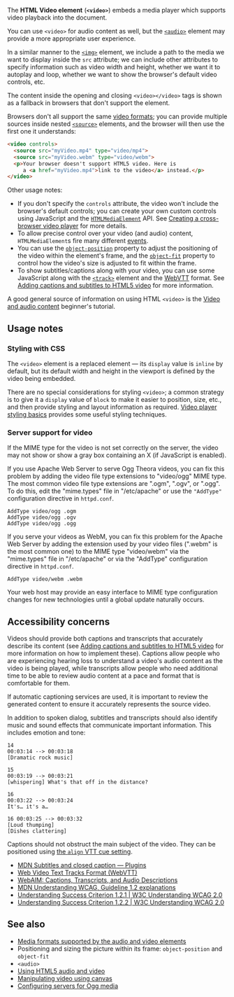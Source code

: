 <!-- <short-description> -->
The **HTML Video element** (**`<video>`**) embeds a media player which
supports video playback into the document.
<!-- </short-description> -->

<!-- <overview> -->
You can use `<video>` for audio content as well, but the [`<audio>`](https://developer.mozilla.org/en-US/docs/Web/HTML/Element/audio)
element may provide a more appropriate user experience.

In a similar manner to the [`<img>`](https://developer.mozilla.org/en-US/docs/Web/HTML/Element/img) element, we include a path to the media we want to display inside the `src` attribute; we can
include other attributes to specify information such as video width and
height, whether we want it to autoplay and loop, whether we want to show
the browser's default video controls, etc.

The content inside the opening and closing `<video></video>` tags is
shown as a fallback in browsers that don't support the element.

Browsers don't all support the same [video
formats](https://developer.mozilla.org/en-US/docs/Web/HTML/Supported_media_formats); you can provide
multiple sources inside nested [`<source>`](https://developer.mozilla.org/en-US/docs/Web/HTML/Element/source) elements, and
the browser will then use the first one it understands:

```html
<video controls>
  <source src="myVideo.mp4" type="video/mp4">
  <source src="myVideo.webm" type="video/webm">
  <p>Your browser doesn't support HTML5 video. Here is
     a <a href="myVideo.mp4">link to the video</a> instead.</p>
</video>
```

Other usage notes:

- If you don't specify the `controls` attribute, the video won't
  include the browser's default controls; you can create your own
  custom controls using JavaScript and the
  [`HTMLMediaElement`](https://developer.mozilla.org/en-US/docs/Web/API/HTMLMediaElement) API. See [Creating a cross-browser video player](https://developer.mozilla.org/en-US/docs/Web/Apps/Fundamentals/Audio_and_video_delivery/cross_browser_video_player) for more details.
- To allow precise control over your video (and audio) content,
  `HTMLMediaElement`s fire many different
  [events](https://developer.mozilla.org/en-US/docs/Web/Guide/Events/Media_events).
- You can use the [`object-position`](https://developer.mozilla.org/en-US/docs/Web/CSS/object-position) property to adjust
  the positioning of the video within the element's frame, and the
  [`object-fit`](https://developer.mozilla.org/en-US/docs/Web/CSS/object-fit) property to control how the video's size
  is adjusted to fit within the frame.
- To show subtitles/captions along with your video, you can use some
  JavaScript along with the [`<track>`](https://developer.mozilla.org/en-US/docs/Web/HTML/Element/track) element and the
  [WebVTT](https://developer.mozilla.org/en-US/docs/Web/API/WebVTT_API) format. See [Adding
  captions and subtitles to HTML5
  video](https://developer.mozilla.org/en-US/docs/Web/Apps/Fundamentals/Audio_and_video_delivery/Adding_captions_and_subtitles_to_HTML5_video)
  for more information.

A good general source of information on using HTML `<video>` is the
[Video and audio
content](https://developer.mozilla.org/en-US/docs/Learn/HTML/Multimedia_and_embedding/Video_and_audio_content)
beginner's tutorial.
<!-- </overview> -->

<!-- <usage-notes> -->
Usage notes
-----------

### Styling with CSS

The `<video>` element is a replaced element — its `display`
value is `inline` by default, but its default width and height in the
viewport is defined by the video being embedded.

There are no special considerations for styling `<video>`; a common
strategy is to give it a `display` value of `block` to make it easier to
position, size, etc., and then provide styling and layout information as
required. [Video player styling
basics](https://developer.mozilla.org/en-US/docs/Web/Apps/Fundamentals/Audio_and_video_delivery/Video_player_styling_basics)
provides some useful styling techniques.

### Server support for video

If the MIME type for the video is not set correctly on the server, the
video may not show or show a gray box containing an X (if JavaScript is
enabled).

If you use Apache Web Server to serve Ogg Theora videos, you can fix
this problem by adding the video file type extensions to "video/ogg"
MIME type. The most common video file type extensions are ".ogm",
".ogv", or ".ogg". To do this, edit the "mime.types" file in
"/etc/apache" or use the `"AddType"` configuration directive in
`httpd.conf`.

```
AddType video/ogg .ogm
AddType video/ogg .ogv
AddType video/ogg .ogg
```

If you serve your videos as WebM, you can fix this problem for the
Apache Web Server by adding the extension used by your video files
(".webm" is the most common one) to the MIME type "video/webm" via the
"mime.types" file in "/etc/apache" or via the "AddType" configuration
directive in `httpd.conf`.

```
AddType video/webm .webm
```

Your web host may provide an easy interface to MIME type configuration
changes for new technologies until a global update naturally occurs.
<!-- </usage-notes> -->

<!-- <accessibility-concerns> -->
Accessibility concerns
----------------------

Videos should provide both captions and transcripts that accurately
describe its content (see [Adding captions and subtitles to HTML5
video](https://developer.mozilla.org/en-US/docs/Web/Apps/Fundamentals/Audio_and_video_delivery/Adding_captions_and_subtitles_to_HTML5_video)
for more information on how to implement these). Captions allow people
who are experiencing hearing loss to understand a video's audio content
as the video is being played, while transcripts allow people who need
additional time to be able to review audio content at a pace and format
that is comfortable for them.

If automatic captioning services are used, it is important to review the
generated content to ensure it accurately represents the source video.

In addition to spoken dialog, subtitles and transcripts should also
identify music and sound effects that communicate important information.
This includes emotion and tone:

```
14
00:03:14 --> 00:03:18
[Dramatic rock music]

15
00:03:19 --> 00:03:21
[whispering] What's that off in the distance?

16
00:03:22 --> 00:03:24
It's… it's a…

16 00:03:25 --> 00:03:32
[Loud thumping]
[Dishes clattering]
```

Captions should not obstruct the main subject of the video. They can be
positioned using [the `align` VTT cue
setting](https://developer.mozilla.org/en-US/docs/Web/API/WebVTT_API#Cue_settings).

- [MDN Subtitles and closed caption —
  Plugins](https://developer.mozilla.org/en-US/docs/Plugins/Flash_to_HTML5/Video/Subtitles_captions)
- [Web Video Text Tracks Format
  (WebVTT)](https://developer.mozilla.org/en-US/docs/Web/API/WebVTT_API)
- [WebAIM: Captions, Transcripts, and Audio
  Descriptions](https://webaim.org/techniques/captions/)
- [MDN Understanding WCAG, Guideline 1.2
  explanations](https://developer.mozilla.org/en-US/docs/Web/Accessibility/Understanding_WCAG/Perceivable#Guideline_1.2_—_Providing_text_alternatives_for_time-based_media)
- [Understanding Success Criterion 1.2.1 | W3C Understanding WCAG
  2.0](https://www.w3.org/TR/UNDERSTANDING-WCAG20/media-equiv-av-only-alt.html)
- [Understanding Success Criterion 1.2.2 | W3C Understanding WCAG
  2.0](https://www.w3.org/TR/UNDERSTANDING-WCAG20/media-equiv-captions.html)
<!-- </accessibility-concerns> -->

<!-- <see-also> -->
See also
--------

- [Media formats supported by the audio and video
  elements](https://developer.mozilla.org/en-US/docs/Media_formats_supported_by_the_audio_and_video_elements)
- Positioning and sizing the picture within its frame:
  `object-position` and `object-fit`
- `<audio>`
- [Using HTML5 audio and
  video](https://developer.mozilla.org/en-US/docs/Using_HTML5_audio_and_video)
- [Manipulating video using
  canvas](https://developer.mozilla.org/en-US/docs/Manipulating_video_using_canvas)
- [Configuring servers for Ogg
  media](https://developer.mozilla.org/en-US/docs/Configuring_servers_for_Ogg_media)
<!-- </see-also> -->
